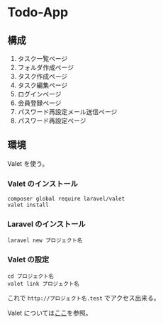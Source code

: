# Todo-App



## 構成

1. タスク一覧ページ
2. フォルダ作成ページ
3. タスク作成ページ
4. タスク編集ページ
5. ログインページ
6. 会員登録ページ
7. パスワード再設定メール送信ページ
8. パスワード再設定ページ




## 環境

Valet を使う。

### Valet のインストール

```
composer global require laravel/valet
valet install
```

### Laravel のインストール

```
laravel new プロジェクト名
```

### Valet の設定

```
cd プロジェクト名
valet link プロジェクト名
```

これで `http://プロジェクト名.test` でアクセス出来る。

Valet については[ここ](https://readouble.com/laravel/6.0/ja/valet.html)を参照。

